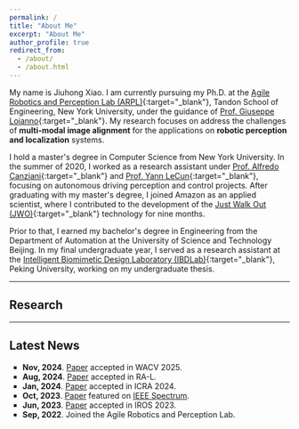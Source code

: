 ```yaml
---
permalink: /
title: "About Me"
excerpt: "About Me"
author_profile: true
redirect_from: 
  - /about/
  - /about.html
---
```


My name is Jiuhong Xiao. I am currently pursuing my Ph.D. at the [Agile Robotics and Perception Lab (ARPL)](https://wp.nyu.edu/arpl/){:target="_blank"}, Tandon School of Engineering, New York University, under the guidance of [Prof. Giuseppe Loianno](https://engineering.nyu.edu/faculty/giuseppe-loianno){:target="_blank"}. My research focuses on address the challenges of **multi-modal image alignment** for the applications on **robotic perception and localization** systems.

I hold a master's degree in Computer Science from New York University. In the summer of 2020, I worked as a research assistant under [Prof. Alfredo Canziani](https://atcold.github.io/){:target="_blank"} and [Prof. Yann LeCun](https://yann.lecun.com/){:target="_blank"}, focusing on autonomous driving perception and control projects. After graduating with my master's degree, I joined Amazon as an applied scientist, where I contributed to the development of the [Just Walk Out (JWO)](https://www.justwalkout.com/){:target="_blank"} technology for nine months.

Prior to that, I earned my bachelor's degree in Engineering from the Department of Automation at the University of Science and Technology Beijing. In my final undergraduate year, I served as a research assistant at the [Intelligent Biomimetic Design Laboratory (IBDLab)](http://en.ibdl.pku.edu.cn/){:target="_blank"}, Peking University, working on my undergraduate thesis.

---

## Research


---

## Latest News

<p class="aboutme">
<ul style="list-style-type:square">
  <li><strong>Nov, 2024</strong>. 
    <a href="https://arxiv.org/abs/2308.00090" target="_blank">Paper</a> accepted in WACV 2025.
  </li>
  <li><strong>Aug, 2024</strong>. 
    <a href="https://arxiv.org/abs/2405.20470" target="_blank">Paper</a> accepted in RA-L.
  </li>
  <li><strong>Jan, 2024</strong>. 
    <a href="https://arxiv.org/abs/2310.04781" target="_blank">Paper</a> accepted in ICRA 2024.
  </li>
  <li><strong>Oct, 2023</strong>. 
    <a href="https://arxiv.org/abs/2310.04781" target="_blank">Paper</a> featured on 
    <a href="https://spectrum.ieee.org/video-friday-strandbeest-2" target="_blank">IEEE Spectrum</a>.
  </li>
  <li><strong>Jun, 2023</strong>. 
    <a href="https://arxiv.org/abs/2306.02994" target="_blank">Paper</a> accepted in IROS 2023.
  </li>
  <li><strong>Sep, 2022</strong>. Joined the Agile Robotics and Perception Lab.
  </li>
</ul>
</p>

<script type='text/javascript' id='clustrmaps' src='//cdn.clustrmaps.com/map_v2.js?cl=ffffff&w=300&t=tt&d=-MWEhEwXL18-z6a71He_v6wDa3SbINMR5BwKBAOMCJk&co=2d78ad&ct=ffffff&cmo=3acc3a&cmn=ff5353'></script>
